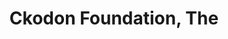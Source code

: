 ---
title: 'Ckodon Foundation, The'
color: 'text-blue-500'
tags: ["Web design"]
description: 'School application web platform for Ckodon Foundation, a non-profit helping students get into colleges.'
details:
    tools: [Figma]
    client: 'Selorm Promise'
    team: ['Me']
images:
    url: ["/images/ckodon-1.png", "/images/ckodon-2.png", "/images/ckodon-3.png", "/images/ckodon-4.png"]
    alt: ["Ckodon Project Image 1", "Ckodon Project Image 2", "Ckodon Project Image 3", "Ckodon Project Image 4"]
draft: false
---